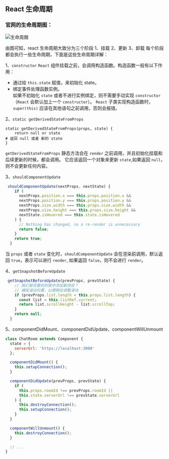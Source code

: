 ## React 生命周期

### 官网的生命周期图：

![生命周期](https://static.wangchuang.space/Images/Blogs/React生命周期.jpeg)

由图可知，react 生命周期大致分为三个阶段
1、挂载
2、更新
3、卸载
每个阶段都会执行一些生命周期，下面是这些生命周期详解：

1、`constructor`
`React` 组件挂载之前，会调用构造函数。构造函数一般有以下作用：
- 通过给 `this.state` 赋值，来初始化 state。
- 绑定事件处理函数实例。  
如果不初始化 `state` 或者不进行实例绑定，则不需要手动实现
`constructor`（`React` 会默认加上一个 `constructor`）。 `React` 子类实现构造函数时，`super(this)` 应该在其他语句之前调用，否则会报错。


2、`static getDerivedStateFromProps`  

```shell
static getDerivedStateFromProps(props, state) {
    return null or state
# 返回 null 或者 新的 state
}
```

`getDerivedStateFromProps` 静态方法会在 `render` 之前调用，并且初始化挂载和后续更新的时候，都会调用。
它应该返回一个对象来更新 `state`,如果返回 `null`， 则不会更新任何内容。

3、`shouldComponentUpdate`  
```javascript
 shouldComponentUpdate(nextProps, nextState) {
    if (
      nextProps.position.x === this.props.position.x &&
      nextProps.position.y === this.props.position.y &&
      nextProps.size.width === this.props.size.width &&
      nextProps.size.height === this.props.size.height &&
      nextState.isHovered === this.state.isHovered
    ) {
      // Nothing has changed, so a re-render is unnecessary
      return false;
    }
    return true;
  }
```

当 `props` 或者 `state` 变化时，`shouldComponentUpdate` 会在渲染前调用，默认返回 `true`，表示可以进行 `render`,
如果返回 `false`，则不会进行 `render`。

4、`getSnapshotBeforeUpdate`
```javascript
 getSnapshotBeforeUpdate(prevProps, prevState) {
    // 我们是否要向列表中添加新项目？
    // 捕捉滚动位置，以便稍后调整滚动
    if (prevProps.list.length < this.props.list.length) {
      const list = this.listRef.current;
      return list.scrollHeight - list.scrollTop;
    }
    return null;
  }
```

5、componentDidMount、componentDidUpdate、componentWillUnmount
```javascript
class ChatRoom extends Component {
  state = {
    serverUrl: 'https://localhost:3000'
  };

  componentDidMount() {
    this.setupConnection();
  }

  componentDidUpdate(prevProps, prevState) {
    if (
      this.props.roomId !== prevProps.roomId ||
      this.state.serverUrl !== prevState.serverUrl
    ) {
      this.destroyConnection();
      this.setupConnection();
    }
  }

  componentWillUnmount() {
    this.destroyConnection();
  }

  // ...
}
```
